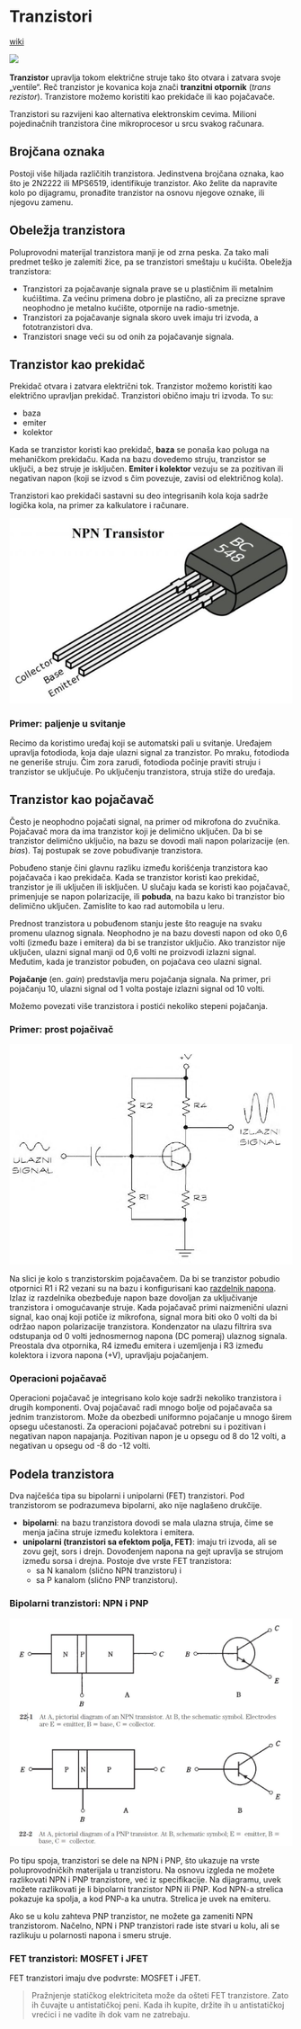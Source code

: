 # Tranzistori

[wiki](https://sh.wikipedia.org/wiki/Tranzistor)

![](https://upload.wikimedia.org/wikipedia/commons/thumb/5/5a/Transistors.agr.jpg/572px-Transistors.agr.jpg)

**Tranzistor** upravlja tokom električne struje tako što otvara i zatvara svoje „ventile“. Reč tranzistor je kovanica koja znači **tranzitni otpornik** (*trans rezistor*). Tranzistore možemo koristiti kao prekidače ili kao pojačavače.

Tranzistori su razvijeni kao alternativa elektronskim cevima. Milioni pojedinačnih tranzistora čine mikroprocesor u srcu svakog računara.

## Brojčana oznaka

Postoji više hiljada različitih tranzistora. Jedinstvena brojčana oznaka, kao što je 2N2222 ili MPS6519, identifikuje tranzistor. Ako želite da napravite kolo po dijagramu, pronađite tranzistor na osnovu njegove oznake, ili njegovu zamenu.

## Obeležja tranzistora

Poluprovodni materijal tranzistora manji je od zrna peska. Za tako mali predmet teško je zalemiti žice, pa se tranzistori smeštaju u kućišta. Obeležja tranzistora:

* Tranzistori za pojačavanje signala prave se u plastičnim ili metalnim kućištima. Za većinu primena dobro je plastično, ali za precizne sprave neophodno je metalno kućište, otpornije na radio-smetnje. 
* Tranzistori za pojačavanje signala skoro uvek imaju tri izvoda, a fototranzistori dva.
* Tranzistori snage veći su od onih za pojačavanje signala.

## Tranzistor kao prekidač

Prekidač otvara i zatvara električni tok. Tranzistor možemo koristiti kao električno upravljan prekidač. Tranzistori obično imaju tri izvoda. To su:
* baza 
* emiter 
* kolektor

Kada se tranzistor koristi kao prekidač, **baza** se ponaša kao poluga na mehaničkom prekidaču. Kada na bazu dovedemo struju, tranzistor se uključi, a bez struje je isključen. **Emiter i kolektor** vezuju se za pozitivan ili negativan napon (koji se izvod s čim povezuje, zavisi od električnog kola). 

Tranzistori kao prekidači sastavni su deo integrisanih kola koja sadrže logička kola, na primer za kalkulatore i računare.

![](slike/komponente/NPN-transistor.jpg)

### Primer: paljenje u svitanje

Recimo da koristimo uređaj koji se automatski pali u svitanje. Uređajem upravlja fotodioda, koja daje ulazni signal za tranzistor. Po mraku, fotodioda ne generiše struju. Čim zora zarudi, fotodioda počinje praviti struju i tranzistor se uključuje. Po uključenju tranzistora, struja stiže do uređaja.

## Tranzistor kao pojačavač

Često je neophodno pojačati signal, na primer od mikrofona do zvučnika. Pojačavač mora da ima tranzistor koji je delimično uključen. Da bi se tranzistor delimično uključio, na bazu se dovodi mali napon polarizacije (en. *bias*). Taj postupak se zove pobuđivanje tranzistora. 

Pobuđeno stanje čini glavnu razliku između korišćenja tranzistora kao pojačavača i kao prekidača. Kada se tranzistor koristi kao prekidač, tranzistor je ili uključen ili isključen. U slučaju kada se koristi kao pojačavač, primenjuje se napon polarizacije, ili **pobuda**, na bazu kako bi tranzistor bio delimično uključen. Zamislite to kao rad automobila u leru. 

Prednost tranzistora u pobuđenom stanju jeste što reaguje na svaku promenu ulaznog signala. Neophodno je na bazu dovesti napon od oko 0,6 volti (između baze i emitera) da bi se tranzistor uključio. Ako tranzistor nije uključen, ulazni signal manji od 0,6 volti ne proizvodi izlazni signal. Međutim, kada je tranzistor pobuđen, on pojačava ceo ulazni signal.

**Pojačanje** (en. *gain*) predstavlja meru pojačanja signala. Na primer, pri pojačanju 10, ulazni signal od 1 volta postaje izlazni signal od 10 volti.

Možemo povezati više tranzistora i postići nekoliko stepeni pojačanja. 

### Primer: prost pojačivač

![](slike/osnovni-pojacavac.jpg)

Na slici je kolo s tranzistorskim pojačavačem. Da bi se tranzistor pobudio otpornici R1 i R2 vezani su na bazu i konfigurisani kao [razdelnik napona](razdelnik-napona). Izlaz iz razdelnika obezbeđuje napon baze dovoljan za uključivanje tranzistora i omogućavanje struje. Kada pojačavač primi naizmenični ulazni signal, kao onaj koji potiče iz mikrofona, signal mora biti oko 0 volti da bi održao napon polarizacije tranzistora. Kondenzator na ulazu filtrira sva odstupanja od 0 volti jednosmernog napona (DC pomeraj) ulaznog signala. Preostala dva otpornika, R4 između emitera i uzemljenja i R3 između kolektora i izvora napona (+V), upravljaju pojačanjem.

### Operacioni pojačavač

Operacioni pojačavač je integrisano kolo koje sadrži nekoliko tranzistora i drugih komponenti. Ovaj pojačavač radi mnogo bolje od pojačavača sa jednim tranzistorom. Može da obezbedi uniformno pojačanje u mnogo širem opsegu učestanosti. Za operacioni pojačavač potrebni su i pozitivan i negativan napon napajanja. Pozitivan napon je u opsegu od 8 do 12 volti, a negativan u opsegu od -8 do -12 volti.

## Podela tranzistora

Dva najčešća tipa su bipolarni i unipolarni (FET) tranzistori. Pod tranzistorom se podrazumeva bipolarni, ako nije naglašeno drukčije. 
* **bipolarni**: na bazu tranzistora dovodi se mala ulazna struja, čime se menja jačina struje između kolektora i emitera.
* **unipolarni (tranzistori sa efektom polja, FET)**: imaju tri izvoda, ali se zovu gejt, sors i drejn. Dovođenjem napona na gejt upravlja se strujom između sorsa i drejna. Postoje dve vrste FET tranzistora: 
  * sa N kanalom (slično NPN tranzistoru) i 
  * sa P kanalom (slično PNP tranzistoru).

### Bipolarni tranzistori: NPN i PNP

![](slike/bipolarni-tranzistori.jpg)

Po tipu spoja, tranzistori se dele na NPN i PNP, što ukazuje na vrste poluprovodničkih materijala u tranzistoru. Na osnovu izgleda ne možete razlikovati NPN i PNP tranzistore, već iz specifikacije. Na dijagramu, uvek možete razlikovati je li bipolarni tranzistor NPN ili PNP. Kod NPN-a strelica pokazuje ka spolja, a kod PNP-a ka unutra. Strelica je uvek na emiteru.

Ako se u kolu zahteva PNP tranzistor, ne možete ga zameniti NPN tranzistorom. Načelno, NPN i PNP tranzistori rade iste stvari u kolu, ali se razlikuju u polarnosti napona i smeru struje.

### FET tranzistori: MOSFET i JFET

FET tranzistori imaju dve podvrste: MOSFET i JFET. 

> Pražnjenje statičkog elektriciteta može da ošteti FET tranzistore. Zato ih čuvajte u antistatičkoj peni. Kada ih kupite, držite ih u antistatičkoj vrećici i ne vadite ih dok vam ne zatrebaju.
